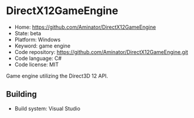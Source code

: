 # DirectX12GameEngine

- Home: https://github.com/Aminator/DirectX12GameEngine
- State: beta
- Platform: Windows
- Keyword: game engine
- Code repository: https://github.com/Aminator/DirectX12GameEngine.git
- Code language: C#
- Code license: MIT

Game engine utilizing the Direct3D 12 API.

## Building

- Build system: Visual Studio
